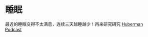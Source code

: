# 睡眠

最近的睡眠变得不太满意，连续三天越睡越少！再来研究研究 [Huberman Podcast](https://www.bilibili.com/video/BV1nL4y1N7TN/?p=32)